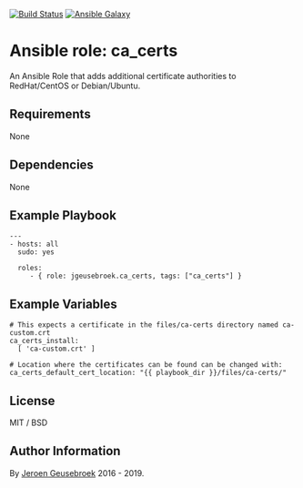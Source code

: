[![Build Status](https://travis-ci.org/jgeusebroek/ansible-role-ca_certs.svg?branch=master)](https://travis-ci.org/jgeusebroek/ansible-role-ca_certs)
[![Ansible Galaxy](https://img.shields.io/badge/ansible--galaxy-jgeusebroek.ca__certs-blue.svg)](https://galaxy.ansible.com/jgeusebroek/ca_certs)

# Ansible role: ca_certs

An Ansible Role that adds additional certificate authorities to RedHat/CentOS or Debian/Ubuntu.

## Requirements

None

## Dependencies

None

## Example Playbook

    ---
    - hosts: all
      sudo: yes

      roles:
         - { role: jgeusebroek.ca_certs, tags: ["ca_certs"] }

## Example Variables

    # This expects a certificate in the files/ca-certs directory named ca-custom.crt
    ca_certs_install:
      [ 'ca-custom.crt' ]

    # Location where the certificates can be found can be changed with:
    ca_certs_default_cert_location: "{{ playbook_dir }}/files/ca-certs/"

## License

MIT / BSD

## Author Information

By [Jeroen Geusebroek](http://jeroengeusebroek.nl/) 2016 - 2019.
